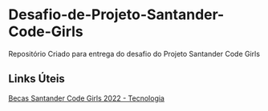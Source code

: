 # Desafio-de-Projeto-Santander-Code-Girls
Repositório Criado para entrega do desafio do Projeto Santander Code Girls


## Links Úteis
[Becas Santander Code Girls 2022 - Tecnologia](https://app.becas-santander.com/pt-BR/program/bolsas-santander-tecnologia-code-girls-2022)

